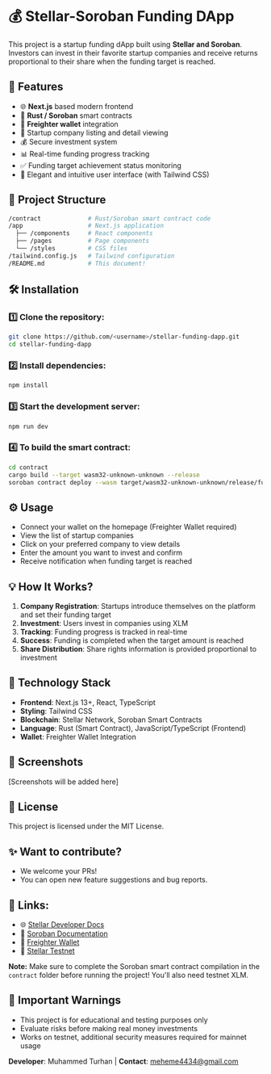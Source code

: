 # 💰 Stellar-Soroban Funding DApp

This project is a startup funding dApp built using **Stellar and Soroban**. Investors can invest in their favorite startup companies and receive returns proportional to their share when the funding target is reached.

## 🚀 Features

* 🌐 **Next.js** based modern frontend
* 📜 **Rust / Soroban** smart contracts
* 🔑 **Freighter wallet** integration
* 💼 Startup company listing and detail viewing
* 💰 Secure investment system
* 📊 Real-time funding progress tracking
* ✅ Funding target achievement status monitoring
* 🎨 Elegant and intuitive user interface (with Tailwind CSS)

## 📂 Project Structure

```bash
/contract             # Rust/Soroban smart contract code
/app                  # Next.js application
  ├── /components     # React components
  ├── /pages          # Page components
  └── /styles         # CSS files
/tailwind.config.js   # Tailwind configuration
/README.md            # This document!
```

## 🛠️ Installation

### 1️⃣ **Clone the repository:**

```bash
git clone https://github.com/<username>/stellar-funding-dapp.git
cd stellar-funding-dapp
```

### 2️⃣ **Install dependencies:**

```bash
npm install
```

### 3️⃣ **Start the development server:**

```bash
npm run dev
```

### 4️⃣ **To build the smart contract:**

```bash
cd contract
cargo build --target wasm32-unknown-unknown --release
soroban contract deploy --wasm target/wasm32-unknown-unknown/release/funding_contract.wasm --source alice --network testnet
```

## ⚙️ Usage

* Connect your wallet on the homepage (Freighter Wallet required)
* View the list of startup companies
* Click on your preferred company to view details
* Enter the amount you want to invest and confirm
* Receive notification when funding target is reached

## 💡 How It Works?

1. **Company Registration**: Startups introduce themselves on the platform and set their funding target
2. **Investment**: Users invest in companies using XLM
3. **Tracking**: Funding progress is tracked in real-time
4. **Success**: Funding is completed when the target amount is reached
5. **Share Distribution**: Share rights information is provided proportional to investment

## 🔧 Technology Stack

* **Frontend**: Next.js 13+, React, TypeScript
* **Styling**: Tailwind CSS
* **Blockchain**: Stellar Network, Soroban Smart Contracts
* **Language**: Rust (Smart Contract), JavaScript/TypeScript (Frontend)
* **Wallet**: Freighter Wallet Integration

## 📸 Screenshots

[Screenshots will be added here]

## 📄 License

This project is licensed under the MIT License.

## ✨ **Want to contribute?**

* We welcome your PRs!
* You can open new feature suggestions and bug reports.

## 🔗 **Links:**

* 🌐 [Stellar Developer Docs](https://developers.stellar.org/)
* 🔧 [Soroban Documentation](https://soroban.stellar.org/)
* 💼 [Freighter Wallet](https://www.freighter.app/)
* 🎯 [Stellar Testnet](https://laboratory.stellar.org/)

**Note:** Make sure to complete the Soroban smart contract compilation in the `contract` folder before running the project! You'll also need testnet XLM.

## 🚨 Important Warnings

* This project is for educational and testing purposes only
* Evaluate risks before making real money investments
* Works on testnet, additional security measures required for mainnet usage

**Developer**: Muhammed Turhan | **Contact**: meheme4434@gmail.com
